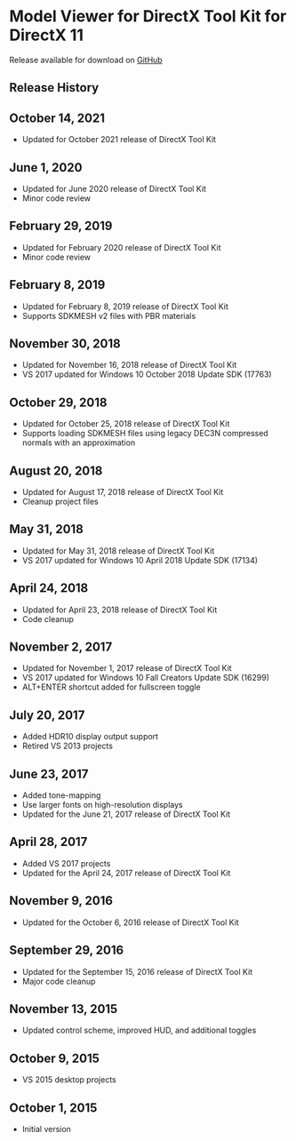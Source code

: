 # Model Viewer for DirectX Tool Kit for DirectX 11

Release available for download on [GitHub](https://github.com/walbourn/directxtkmodelviewer/releases)

## Release History

## October 14, 2021
* Updated for October 2021 release of DirectX Tool Kit

## June 1, 2020
* Updated for June 2020 release of DirectX Tool Kit
* Minor code review

## February 29, 2019
* Updated for February 2020 release of DirectX Tool Kit
* Minor code review

## February 8, 2019
* Updated for February 8, 2019 release of DirectX Tool Kit
* Supports SDKMESH v2 files with PBR materials

## November 30, 2018
* Updated for November 16, 2018 release of DirectX Tool Kit
* VS 2017 updated for Windows 10 October 2018 Update SDK (17763)

## October 29, 2018
* Updated for October 25, 2018 release of DirectX Tool Kit
* Supports loading SDKMESH files using legacy DEC3N compressed normals with an approximation

## August 20, 2018
* Updated for August 17, 2018 release of DirectX Tool Kit
* Cleanup project files

## May 31, 2018
* Updated for May 31, 2018 release of DirectX Tool Kit
* VS 2017 updated for Windows 10 April 2018 Update SDK (17134)

## April 24, 2018
* Updated for April 23, 2018 release of DirectX Tool Kit
* Code cleanup

## November 2, 2017
* Updated for November 1, 2017 release of DirectX Tool Kit
* VS 2017 updated for Windows 10 Fall Creators Update SDK (16299)
* ALT+ENTER shortcut added for fullscreen toggle

## July 20, 2017
* Added HDR10 display output support
* Retired VS 2013 projects

## June 23, 2017
* Added tone-mapping
* Use larger fonts on high-resolution displays
* Updated for the June 21, 2017 release of DirectX Tool Kit

## April 28, 2017
* Added VS 2017 projects
* Updated for the April 24, 2017 release of DirectX Tool Kit

## November 9, 2016
* Updated for the October 6, 2016 release of DirectX Tool Kit

## September 29, 2016
* Updated for the September 15, 2016 release of DirectX Tool Kit
* Major code cleanup

## November 13, 2015
* Updated control scheme, improved HUD, and additional toggles

## October 9, 2015
* VS 2015 desktop projects

## October 1, 2015
* Initial version
